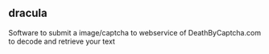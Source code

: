 dracula
---------------------------------------------------------
Software to submit a image/captcha to webservice of DeathByCaptcha.com to decode and retrieve your text

